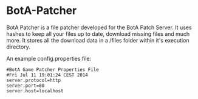 BotA-Patcher
============

BotA Patcher is a file patcher developed for the BotA Patch Server. It uses hashes to keep all your files up to date, download missing files and much more.
It stores all the download data in a /files folder within it's execution directory.

An example config.properties file:

```
#BotA Game Patcher Properties File
#Fri Jul 11 19:01:24 CEST 2014
server.protocol=http
server.port=80
server.host=localhost
```
